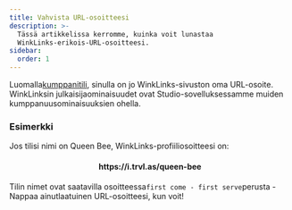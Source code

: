 ```yaml
---
title: Vahvista URL-osoitteesi
description: >-
  Tässä artikkelissa kerromme, kuinka voit lunastaa
  WinkLinks-erikois-URL-osoitteesi.
sidebar:
  order: 1
---
```

Luomalla[kumppanitili](/studio/what-is-studio), sinulla on jo WinkLinks-sivuston oma URL-osoite. WinkLinksin julkaisijaominaisuudet ovat Studio-sovelluksessamme muiden kumppanuusominaisuuksien ohella.

### Esimerkki

Jos tilisi nimi on Queen Bee, WinkLinks-profiiliosoitteesi on:

<h4 align="center">https://i.trvl.as/queen-bee</h4>


Tilin nimet ovat saatavilla osoitteessa`first come - first serve`perusta - Nappaa ainutlaatuinen URL-osoitteesi, kun voit!

